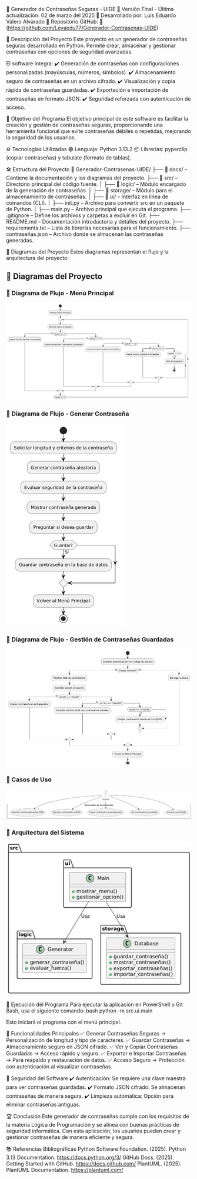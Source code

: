 🔐 Generador de Contraseñas Seguras - UIDE
📌 Versión Final - Última actualización: 02 de marzo del 2025
📌 Desarrollado por: Luis Eduardo Valero Alvarado
📌 Repositorio GitHub: 🔗 (https://github.com/Levaedu77/Generador-Contrasenas-UIDE)

📌 Descripción del Proyecto
Este proyecto es un generador de contraseñas seguras desarrollado en Python. Permite crear, almacenar y gestionar contraseñas con opciones de seguridad avanzadas.

El software integra:
✔️ Generación de contraseñas con configuraciones personalizadas (mayúsculas, números, símbolos).
✔️ Almacenamiento seguro de contraseñas en un archivo cifrado.
✔️ Visualización y copia rápida de contraseñas guardadas.
✔️ Exportación e importación de contraseñas en formato JSON.
✔️ Seguridad reforzada con autenticación de acceso.

🎯 Objetivo del Programa
El objetivo principal de este software es facilitar la creación y gestión de contraseñas seguras, proporcionando una herramienta funcional que evite contraseñas débiles o repetidas, mejorando la seguridad de los usuarios.

⚙️ Tecnologías Utilizadas
🟢 Lenguaje: Python 3.13.2
📦 Librerías: pyperclip (copiar contraseñas) y tabulate (formato de tablas).

🛠️ Estructura del Proyecto
📂 Generador-Contrasenas-UIDE/
├── 📂 docs/ – Contiene la documentación y los diagramas del proyecto.
├── 📂 src/ – Directorio principal del código fuente.
│ ├── 📂 logic/ – Módulo encargado de la generación de contraseñas.
│ ├── 📂 storage/ – Módulo para el almacenamiento de contraseñas.
│ ├── 📂 ui/ – Interfaz en línea de comandos (CLI).
│ ├── init.py – Archivo para convertir src en un paquete de Python.
│ ├── main.py – Archivo principal que ejecuta el programa.
├── .gitignore – Define los archivos y carpetas a excluir en Git.
├── README.md – Documentación introductoria y detalles del proyecto.
├── requirements.txt – Lista de librerías necesarias para el funcionamiento.
├── contraseñas.json – Archivo donde se almacenan las contraseñas generadas.

📜 Diagramas del Proyecto
Estos diagramas representan el flujo y la arquitectura del proyecto:

## 📜 Diagramas del Proyecto  

### 📌 Diagrama de Flujo - Menú Principal
![Menú Principal](docs/diagrama_flujo_menu_principal.png)

### 📌 Diagrama de Flujo - Generar Contraseña
![Generar Contraseña](docs/diagrama_flujo_generar_contrasena.png)

### 📌 Diagrama de Flujo - Gestión de Contraseñas Guardadas
![Gestión de Contraseñas](docs/diagrama_flujo_gestion_contrasenas_guardadas.png)

### 📌 Casos de Uso
![Casos de Uso](docs/casos_de_uso.png)

### 📌 Arquitectura del Sistema
![Arquitectura](docs/arquitectura.png)

🚀 Ejecución del Programa
Para ejecutar la aplicación en PowerShell o Git Bash, usa el siguiente comando:
  bash
  python -m src.ui.main

Esto iniciará el programa con el menú principal.

📌 Funcionalidades Principales
✅ Generar Contraseñas Seguras → Personalización de longitud y tipo de caracteres.
✅ Guardar Contraseñas → Almacenamiento seguro en JSON cifrado.
✅ Ver y Copiar Contraseñas Guardadas → Acceso rápido y seguro.
✅ Exportar e Importar Contraseñas → Para respaldo y restauración de datos.
✅ Acceso Seguro → Protección con autenticación al visualizar contraseñas.

🔐 Seguridad del Software
✔️ Autenticación: Se requiere una clave maestra para ver contraseñas guardadas.
✔️ Formato JSON cifrado: Se almacenan contraseñas de manera segura.
✔️ Limpieza automática: Opción para eliminar contraseñas antiguas.

🏆 Conclusión
Este generador de contraseñas cumple con los requisitos de la materia Lógica de Programación y se alinea con buenas prácticas de seguridad informática. Con esta aplicación, los usuarios pueden crear y gestionar contraseñas de manera eficiente y segura.

📚 Referencias Bibliográficas 
Python Software Foundation. (2025). Python 3.13 Documentation. https://docs.python.org/3/
GitHub Docs. (2025). Getting Started with GitHub. https://docs.github.com/
PlantUML. (2025). PlantUML Documentation. https://plantuml.com/
